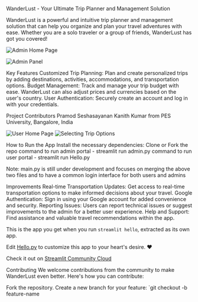 WanderLust - Your Ultimate Trip Planner and Management Solution

WanderLust is a powerful and intuitive trip planner and management solution that can help you organize and plan your travel adventures with ease. Whether you are a solo traveler or a group of friends, WanderLust has got you covered!

![Admin Home Page](https://github.com/pramod1712/WanderLust/assets/65847296/f37effdb-660d-4570-bdf0-e3139aadf90f)

![Admin Panel](https://github.com/pramod1712/WanderLust/assets/65847296/1a0a6bd5-56b1-4e9d-96ed-350be8bc7da4)

Key Features
Customized Trip Planning: Plan and create personalized trips by adding destinations, activities, accommodations, and transportation options.
Budget Management: Track and manage your trip budget with ease. WanderLust can also adjust prices and currencies based on the user's country.
User Authentication: Securely create an account and log in with your credentials.

Project Contributors
Pramod Seshasayanan
Kanith Kumar
from PES University, Bangalore, India

![User Home Page](https://github.com/pramod1712/WanderLust/assets/65847296/12bf714d-5e8d-43d4-a7c4-b9987bf75233)
![Selecting Trip Options](https://github.com/pramod1712/WanderLust/assets/65847296/1fb3cfbd-4b6d-495c-be08-ac20d9797e92)

How to Run the App 
Install the necessary dependencies: 
Clone or Fork the repo
command to run admin portal - streamlit run admin.py
command to run user portal - streamlit run Hello.py

Note: main.py is still under development and focuses on merging the above two files and to have a common login interface for both users and admins

Improvements
Real-time Transportation Updates: Get access to real-time transportation options to make informed decisions about your travel.
Google Authentication: Sign in using your Google account for added convenience and security.
Reporting Issues: Users can report technical issues or suggest improvements to the admin for a better user experience.
Help and Support: Find assistance and valuable travel recommendations within the app.

This is the app you get when you run `streamlit hello`, extracted as its own app.

Edit [Hello.py](./Hello.py) to customize this app to your heart's desire. ❤️

Check it out on [Streamlit Community Cloud]()


Contributing
We welcome contributions from the community to make WanderLust even better. Here's how you can contribute:

Fork the repository.
Create a new branch for your feature: `git checkout -b feature-name
